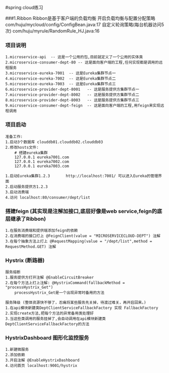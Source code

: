 #spring cloud练习

###1.Ribbon
    Ribbon是基于客户端的负载均衡
    开启负载均衡与配置分配策略 com/huju/mycloud/config/ConfigBean.java:17 
    自定义轮询策略(每台机器访问5次) com/huju/myrule/RandomRule_HJ.java:16

### 项目说明
    1.microservice-api  -- 这是一个公用的包,目前就定义了一个公用的实体类
    2.microservice-consumer-dept-80 -- 这是面向客户端的工程,任何实现都是调用的远程服务
    3.microservice-eureka-7001  -- 这是Eureka集群节点一
    4.microservice-eureka-7002  -- 这是Eureka集群节点二
    5.microservice-eureka-7003  -- 这是Eureka集群节点三
    6.microservice-provider-dept-8001   -- 这是服务提供方集群节点一
    7.microservice-provider-dept-8002   -- 这是服务提供方集群节点二
    8.microservice-provider-dept-8003   -- 这是服务提供方集群节点三
    9.microservice-consumer-dept-feign  -- 这是面向客户端的工程,用feign来实现远程调用
    
### 项目启动

    准备工作:
    1.启动3个数据库 clouddb01.clouddb02.clouddb03
    2.修改hosts文件:
        # 搭建eureka集群
        127.0.0.1 eureka7001.com
        127.0.0.1 eureka7002.com
        127.0.0.1 eureka7003.com
    
    1.启动Eureka集群1.2.3       http://localhost:7001/ 可以进入Eureka的管理界面
    2.启动服务提供方1.2.3
    3.启动消费端
    4.访问 localhost:80/consumer/dept/list
    
### 搭建feign (其实现是注解加接口,底层好像是web service,feign的底层继承了Ribbon)
    1.在服务消费端和提供端添加feign的依赖
    2.在消费端的接口打上 @FeignClient(value = "MICROSERVICECLOUD-DEPT") 注解
    3.在每个抽象方法上打上 @RequestMapping(value = "/dept/list",method = RequestMethod.GET) 注解
    
### Hystrix (断路器)
    服务熔断
    1.服务提供方打开注解 @EnableCircuitBreaker
    2.在每个方法上打上注解: @HystrixCommand(fallbackMethod = "processHystrix_Get") 
        processHystrix_Get是一个出现异常时备用的方法

    服务降级 (整体资源快不够了，忍痛将某些服务先关掉，待渡过难关，再开启回来。)
    1.在api模块新建类DeptClientServiceFallbackFactory 实现 FallbackFactory
    2.实现create方法,把每个方法的异常备用类处理好
    3.当这些类调用的服务挂掉了,会自动调用在api模块新建类DeptClientServiceFallbackFactory的方法
    
### HystrixDashboard 图形化监控服务
    1.新建微服务
    2.添加依赖
    3.开启注解 @EnableHystrixDashboard 
    4.访问首页 localhost:9001/hystrix
    
